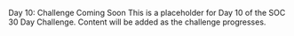 Day 10: Challenge Coming Soon
This is a placeholder for Day 10 of the SOC 30 Day Challenge.
Content will be added as the challenge progresses.
